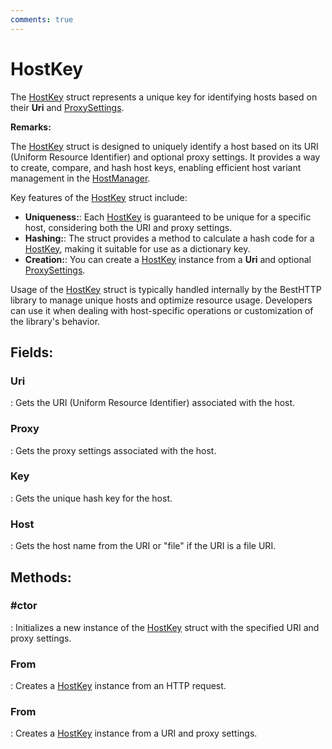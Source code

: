 ```yaml
---
comments: true
---
```

# HostKey

The [HostKey](../HostSetting/HostKey.md) struct represents a unique key for identifying hosts based on their **Uri** and [ProxySettings](../Settings/ProxySettings.md). 

**Remarks:**

The [HostKey](../HostSetting/HostKey.md) struct is designed to uniquely identify a host based on its URI (Uniform Resource Identifier) and optional proxy settings. It provides a way to create, compare, and hash host keys, enabling efficient host variant management in the [HostManager](../HostSetting/HostManager.md). 

 Key features of the [HostKey](../HostSetting/HostKey.md) struct include: 

- **Uniqueness:**:  Each [HostKey](../HostSetting/HostKey.md) is guaranteed to be unique for a specific host, considering both the URI and proxy settings. 
- **Hashing:**:  The struct provides a method to calculate a hash code for a [HostKey](../HostSetting/HostKey.md), making it suitable for use as a dictionary key. 
- **Creation:**:  You can create a [HostKey](../HostSetting/HostKey.md) instance from a **Uri** and optional [ProxySettings](../Settings/ProxySettings.md). 



 Usage of the [HostKey](../HostSetting/HostKey.md) struct is typically handled internally by the BestHTTP library to manage unique hosts and optimize resource usage. Developers can use it when dealing with host-specific operations or customization of the library's behavior. 

## **Fields**:
### **Uri**
: Gets the URI (Uniform Resource Identifier) associated with the host. 
### **Proxy**
: Gets the proxy settings associated with the host. 
### **Key**
: Gets the unique hash key for the host. 
### **Host**
: Gets the host name from the URI or "file" if the URI is a file URI. 
## **Methods**:

### **#ctor**
: Initializes a new instance of the [HostKey](../HostSetting/HostKey.md) struct with the specified URI and proxy settings. 

### **From**
: Creates a [HostKey](../HostSetting/HostKey.md) instance from an HTTP request. 

### **From**
: Creates a [HostKey](../HostSetting/HostKey.md) instance from a URI and proxy settings. 